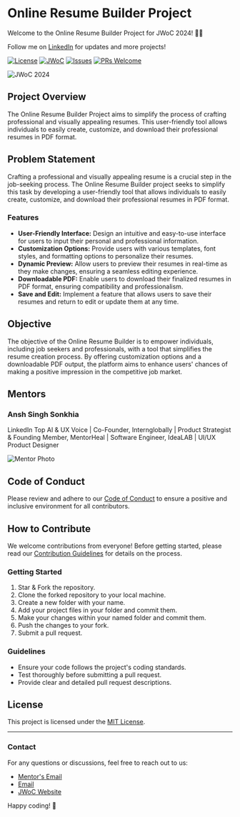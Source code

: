 # Online Resume Builder Project

Welcome to the Online Resume Builder Project for JWoC 2024! 📄✨

Follow me on [LinkedIn](https://www.linkedin.com/in/anshsinghsonkhia/) for updates and more projects!

[![License](https://img.shields.io/badge/license-MIT-blue.svg)](https://opensource.org/licenses/MIT)
[![JWoC](https://img.shields.io/badge/participant-JWoC2024-yellow.svg)](https://jwoc.jgec.ac.in/)
[![Issues](https://img.shields.io/github/issues/AnshSinghSonkhia/Online-Resume-Builder)](https://github.com/AnshSinghSonkhia/Online-Resume-Builder/issues)
[![PRs Welcome](https://img.shields.io/badge/PRs-welcome-brightgreen.svg)](https://github.com/AnshSinghSonkhia/Online-Resume-Builder/pulls)

![JWoC 2024](https://www.jwoc.tech/_next/static/media/jwoc-2024.652c49b8.svg)

## Project Overview

The Online Resume Builder Project aims to simplify the process of crafting professional and visually appealing resumes. This user-friendly tool allows individuals to easily create, customize, and download their professional resumes in PDF format.

## Problem Statement

Crafting a professional and visually appealing resume is a crucial step in the job-seeking process. The Online Resume Builder project seeks to simplify this task by developing a user-friendly tool that allows individuals to easily create, customize, and download their professional resumes in PDF format.

### Features

- **User-Friendly Interface:** Design an intuitive and easy-to-use interface for users to input their personal and professional information.
- **Customization Options:** Provide users with various templates, font styles, and formatting options to personalize their resumes.
- **Dynamic Preview:** Allow users to preview their resumes in real-time as they make changes, ensuring a seamless editing experience.
- **Downloadable PDF:** Enable users to download their finalized resumes in PDF format, ensuring compatibility and professionalism.
- **Save and Edit:** Implement a feature that allows users to save their resumes and return to edit or update them at any time.

## Objective

The objective of the Online Resume Builder is to empower individuals, including job seekers and professionals, with a tool that simplifies the resume creation process. By offering customization options and a downloadable PDF output, the platform aims to enhance users' chances of making a positive impression in the competitive job market.

## Mentors

### Ansh Singh Sonkhia

LinkedIn Top AI & UX Voice | Co-Founder, Internglobally | Product Strategist & Founding Member, MentorHeal | Software Engineer, IdeaLAB | UI/UX Product Designer

![Mentor Photo](https://avatars.githubusercontent.com/u/110414565?s=96&v=4)

## Code of Conduct

Please review and adhere to our [Code of Conduct](CODE_OF_CONDUCT.md) to ensure a positive and inclusive environment for all contributors.

## How to Contribute

We welcome contributions from everyone! Before getting started, please read our [Contribution Guidelines](CONTRIBUTING.md) for details on the process.

### Getting Started

1. Star & Fork the repository.
2. Clone the forked repository to your local machine.
3. Create a new folder with your name.
4. Add your project files in your folder and commit them.
5. Make your changes within your named folder and commit them.
6. Push the changes to your fork.
7. Submit a pull request.

### Guidelines

- Ensure your code follows the project's coding standards.
- Test thoroughly before submitting a pull request.
- Provide clear and detailed pull request descriptions.

## License

This project is licensed under the [MIT License](LICENSE).

---

### Contact

For any questions or discussions, feel free to reach out to us:

- [Mentor's Email](mailto:anshssonkhia@gmail.com)
- [Email](mailto:contact.jwoc@gmail.com)
- [JWoC Website](https://jwoc.jgec.ac.in/)

Happy coding! 🚀
